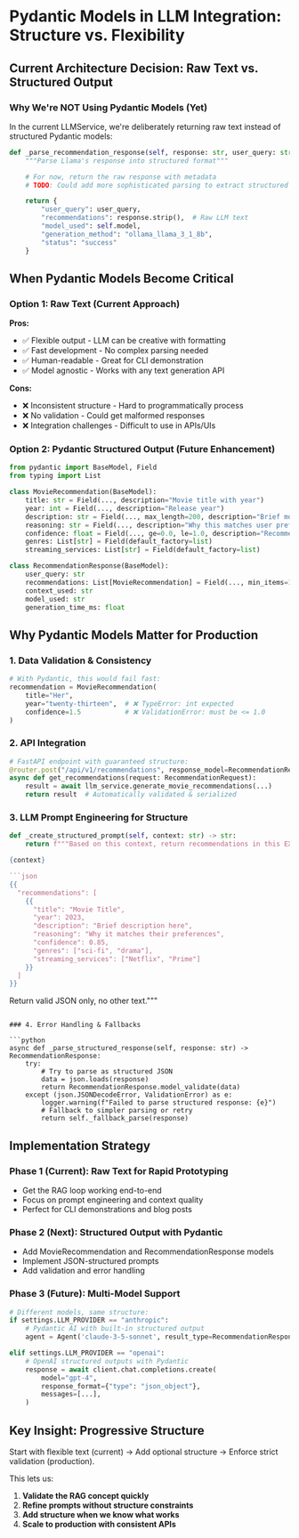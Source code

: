 # Pydantic Models in LLM Integration: Structure vs. Flexibility

## Current Architecture Decision: Raw Text vs. Structured Output

### Why We're NOT Using Pydantic Models (Yet)

In the current LLMService, we're deliberately returning raw text instead of structured Pydantic models:

```python
def _parse_recommendation_response(self, response: str, user_query: str) -> Dict[str, Any]:
    """Parse Llama's response into structured format"""

    # For now, return the raw response with metadata
    # TODO: Could add more sophisticated parsing to extract structured data

    return {
        "user_query": user_query,
        "recommendations": response.strip(),  # Raw LLM text
        "model_used": self.model,
        "generation_method": "ollama_llama_3_1_8b",
        "status": "success"
    }
```

## When Pydantic Models Become Critical

### Option 1: Raw Text (Current Approach)

**Pros:**
- ✅ Flexible output - LLM can be creative with formatting
- ✅ Fast development - No complex parsing needed
- ✅ Human-readable - Great for CLI demonstration
- ✅ Model agnostic - Works with any text generation API

**Cons:**
- ❌ Inconsistent structure - Hard to programmatically process
- ❌ No validation - Could get malformed responses
- ❌ Integration challenges - Difficult to use in APIs/UIs

### Option 2: Pydantic Structured Output (Future Enhancement)

```python
from pydantic import BaseModel, Field
from typing import List

class MovieRecommendation(BaseModel):
    title: str = Field(..., description="Movie title with year")
    year: int = Field(..., description="Release year")
    description: str = Field(..., max_length=200, description="Brief movie description")
    reasoning: str = Field(..., description="Why this matches user preferences")
    confidence: float = Field(..., ge=0.0, le=1.0, description="Recommendation confidence")
    genres: List[str] = Field(default_factory=list)
    streaming_services: List[str] = Field(default_factory=list)

class RecommendationResponse(BaseModel):
    user_query: str
    recommendations: List[MovieRecommendation] = Field(..., min_items=1, max_items=6)
    context_used: str
    model_used: str
    generation_time_ms: float
```

## Why Pydantic Models Matter for Production

### 1. Data Validation & Consistency

```python
# With Pydantic, this would fail fast:
recommendation = MovieRecommendation(
    title="Her",
    year="twenty-thirteen",  # ❌ TypeError: int expected
    confidence=1.5           # ❌ ValidationError: must be <= 1.0
)
```

### 2. API Integration

```python
# FastAPI endpoint with guaranteed structure:
@router.post("/api/v1/recommendations", response_model=RecommendationResponse)
async def get_recommendations(request: RecommendationRequest):
    result = await llm_service.generate_movie_recommendations(...)
    return result  # Automatically validated & serialized
```

### 3. LLM Prompt Engineering for Structure

```python
def _create_structured_prompt(self, context: str) -> str:
    return f"""Based on this context, return recommendations in this EXACT JSON format:

{context}

```json
{{
  "recommendations": [
    {{
      "title": "Movie Title",
      "year": 2023,
      "description": "Brief description here",
      "reasoning": "Why it matches their preferences",
      "confidence": 0.85,
      "genres": ["sci-fi", "drama"],
      "streaming_services": ["Netflix", "Prime"]
    }}
  ]
}}
```

Return valid JSON only, no other text."""
```

### 4. Error Handling & Fallbacks

```python
async def _parse_structured_response(self, response: str) -> RecommendationResponse:
    try:
        # Try to parse as structured JSON
        data = json.loads(response)
        return RecommendationResponse.model_validate(data)
    except (json.JSONDecodeError, ValidationError) as e:
        logger.warning(f"Failed to parse structured response: {e}")
        # Fallback to simpler parsing or retry
        return self._fallback_parse(response)
```

## Implementation Strategy

### Phase 1 (Current): Raw Text for Rapid Prototyping

- Get the RAG loop working end-to-end
- Focus on prompt engineering and context quality
- Perfect for CLI demonstrations and blog posts

### Phase 2 (Next): Structured Output with Pydantic

- Add MovieRecommendation and RecommendationResponse models
- Implement JSON-structured prompts
- Add validation and error handling

### Phase 3 (Future): Multi-Model Support

```python
# Different models, same structure:
if settings.LLM_PROVIDER == "anthropic":
    # Pydantic AI with built-in structured output
    agent = Agent('claude-3-5-sonnet', result_type=RecommendationResponse)

elif settings.LLM_PROVIDER == "openai":
    # OpenAI structured outputs with Pydantic
    response = await client.chat.completions.create(
        model="gpt-4",
        response_format={"type": "json_object"},
        messages=[...],
    )
```

## Key Insight: Progressive Structure

Start with flexible text (current) → Add optional structure → Enforce strict validation (production).

This lets us:
1. **Validate the RAG concept quickly**
2. **Refine prompts without structure constraints**
3. **Add structure when we know what works**
4. **Scale to production with consistent APIs**